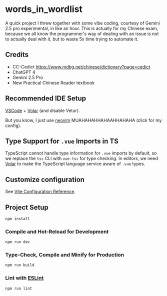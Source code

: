 # words_in_wordlist

A quick project I threw together with some vibe coding, courtesy of Gemini 2.5 pro experimental, in like an hour. This is actually for my Chinese exam, because we all know the programmer's way of dealing with an issue is not to actually deal with it, but to waste 5x time trying to automate it.

## Credits

- CC-Cedict https://www.mdbg.net/chinese/dictionary?page=cedict
- ChatGPT 4
- Gemini 2.5 Pro
- New Practical Chinese Reader textbook

## Recommended IDE Setup

[VSCode](https://code.visualstudio.com/) + [Volar](https://marketplace.visualstudio.com/items?itemName=Vue.volar) (and disable Vetur).

But you know, I just use [neovim](https://github.com/yadobler/nixvim-config) MUAHAHAHHAHAAHHAHAHA (click for my config).

## Type Support for `.vue` Imports in TS

TypeScript cannot handle type information for `.vue` imports by default, so we replace the `tsc` CLI with `vue-tsc` for type checking. In editors, we need [Volar](https://marketplace.visualstudio.com/items?itemName=Vue.volar) to make the TypeScript language service aware of `.vue` types.

## Customize configuration

See [Vite Configuration Reference](https://vite.dev/config/).

## Project Setup

```sh
npm install
```

### Compile and Hot-Reload for Development

```sh
npm run dev
```

### Type-Check, Compile and Minify for Production

```sh
npm run build
```

### Lint with [ESLint](https://eslint.org/)

```sh
npm run lint
```
